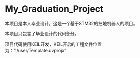 # My_Graduation_Project

本项目是本人毕业设计，这是一个基于STM32的扫地机器人的项目。

本项目只包含了毕业设计的代码部分。

项目代码使用KEIL开发，KEIL开启的工程文件位置为：“./user/Template.uvprojx”
